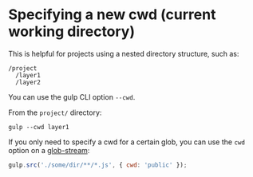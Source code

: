 # Specifying a new cwd (current working directory)

This is helpful for projects using a nested directory structure, such as:

```
/project
  /layer1
  /layer2
```

You can use the gulp CLI option `--cwd`.

From the `project/` directory:

```shell
gulp --cwd layer1
```

If you only need to specify a cwd for a certain glob, you can use the `cwd` 
option on a [glob-stream](https://github.com/wearefractal/glob-stream):

```javascript
gulp.src('./some/dir/**/*.js', { cwd: 'public' });
```
